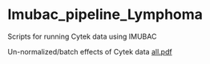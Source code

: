 # Imubac_pipeline_Lymphoma
Scripts for running Cytek data using IMUBAC 

Un-normalized/batch effects of Cytek data
[all.pdf](https://github.com/Pamelanmrc/Imubac_pipeline_Lymphoma/files/8474767/all.pdf)
